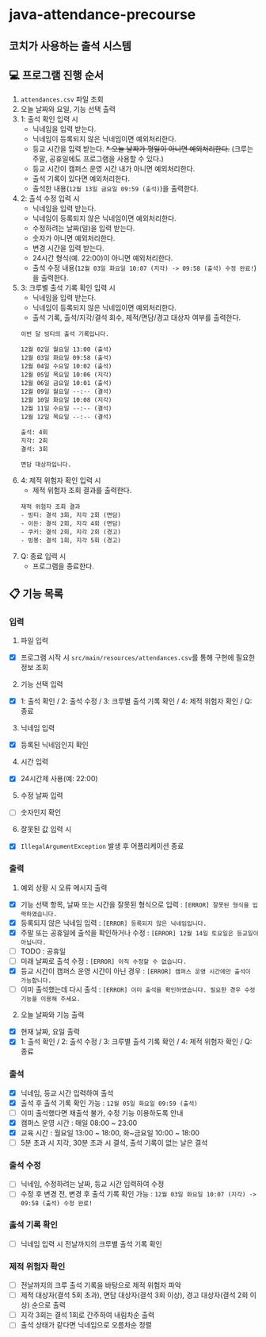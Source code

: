 # java-attendance-precourse
## 코치가 사용하는 출석 시스템

## 💻 프로그램 진행 순서
1. ``attendances.csv`` 파일 조회
2. 오늘 날짜와 요일, 기능 선택 출력
3. 1: 출석 확인 입력 시
    * 닉네임을 입력 받는다.
    * 닉네임이 등록되지 않은 닉네임이면 예외처리한다.
    * 등교 시간을 입력 받는다.
    ~~* 오늘 날짜가 평일이 아니면 예외처리한다.~~ (크루는 주말, 공휴일에도 프로그램을 사용할 수 있다.)
    * 등교 시간이 캠퍼스 운영 시간 내가 아니면 예외처리한다.
    * 출석 기록이 있다면 예외처리한다.
    * 출석한 내용(``12월 13일 금요일 09:59 (출석)``)을 출력한다.
4. 2: 출석 수정 입력 시
    * 닉네임을 입력 받는다.
    * 닉네임이 등록되지 않은 닉네임이면 예외처리한다.
    * 수정하려는 날짜(일)을 입력 받는다.
    * 숫자가 아니면 예외처리한다.
    * 변경 시간을 입력 받는다.
    * 24시간 형식(예. 22:00)이 아니면 예외처리한다.
    * 출석 수정 내용(``12월 03일 화요일 10:07 (지각) -> 09:58 (출석) 수정 완료!``)을 출력한다.
5. 3: 크루별 출석 기록 확인 입력 시
    * 닉네임을 입력 받는다.
    * 닉네임이 등록되지 않은 닉네임이면 예외처리한다.
    * 출석 기록, 출석/지각/결석 회수, 제적/면담/경고 대상자 여부를 출력한다.
    ```
    이번 달 빙티의 출석 기록입니다.

    12월 02일 월요일 13:00 (출석)
    12월 03일 화요일 09:58 (출석)
    12월 04일 수요일 10:02 (출석)
    12월 05일 목요일 10:06 (지각)
    12월 06일 금요일 10:01 (출석)
    12월 09일 월요일 --:-- (결석)
    12월 10일 화요일 10:08 (지각)
    12월 11일 수요일 --:-- (결석)
    12월 12일 목요일 --:-- (결석)
    
    출석: 4회
    지각: 2회
    결석: 3회
    
    면담 대상자입니다.
    ```
6. 4: 제적 위험자 확인 입력 시
    * 제적 위험자 조회 결과를 출력한다.
    ```
    제적 위험자 조회 결과
    - 빙티: 결석 3회, 지각 2회 (면담)
    - 이든: 결석 2회, 지각 4회 (면담)
    - 쿠키: 결석 2회, 지각 2회 (경고)
    - 빙봉: 결석 1회, 지각 5회 (경고)
    ```
7. Q: 종료 입력 시
    * 프로그램을 종료한다.

## 📋 기능 목록
### 입력
1. 파일 입력
- [x] 프로그램 시작 시 ``src/main/resources/attendances.csv``를 통해 구현에 필요한 정보 조회

2. 기능 선택 입력
- [x] 1: 출석 확인 / 2: 출석 수정 / 3: 크루별 출석 기록 확인 / 4: 제적 위험자 확인 / Q: 종료

3. 닉네임 입력
- [x] 등록된 닉네임인지 확인

4. 시간 입력
- [x] 24시간제 사용(예: 22:00)

5. 수정 날짜 입력
- [ ] 숫자인지 확인

6. 잘못된 값 입력 시
- [x] ``IllegalArgumentException`` 발생 후 어플리케이션 종료

### 출력
1. 예외 상황 시 오류 메시지 출력
- [x] 기능 선택 항목, 날짜 또는 시간을 잘못된 형식으로 입력 : ``[ERROR] 잘못된 형식을 입력하였습니다.``
- [x] 등록되지 않은 닉네임 입력 : ``[ERROR] 등록되지 않은 닉네임입니다.``
- [x] 주말 또는 공휴일에 출석을 확인하거나 수정 : ``[ERROR] 12월 14일 토요일은 등교일이 아닙니다.``
- [ ] TODO : 공휴일
- [ ] 미래 날짜로 출석 수정 : ``[ERROR] 아직 수정할 수 없습니다.``
- [x] 등교 시간이 캠퍼스 운영 시간이 아닌 경우 : ``[ERROR] 캠퍼스 운영 시간에만 출석이 가능합니다.``
- [ ] 이미 출석했는데 다시 출석 : ``[ERROR] 이미 출석을 확인하였습니다. 필요한 경우 수정 기능을 이용해 주세요.``

2. 오늘 날짜와 기능 출력
- [x] 현재 날짜, 요일 출력
- [x] 1: 출석 확인 / 2: 출석 수정 / 3: 크루별 출석 기록 확인 / 4: 제적 위험자 확인 / Q: 종료

### 출석
- [x] 닉네임, 등교 시간 입력하여 출석
- [x] 출석 후 출석 기록 확인 가능 : ``12월 05일 화요일 09:59 (출석)``
- [ ] 이미 출석했다면 재출석 불가, 수정 기능 이용하도록 안내
- [x] 캠퍼스 운영 시간 : 매일 08:00 ~ 23:00
- [x] 교육 시간 : 월요일 13:00 ~ 18:00, 화~금요일 10:00 ~ 18:00
- [ ] 5분 초과 시 지각, 30분 초과 시 결석, 출석 기록이 없는 날은 결석

### 출석 수정
- [ ] 닉네임, 수정하려는 날짜, 등교 시간 입력하여 수정
- [ ] 수정 후 변경 전, 변경 후 출석 기록 확인 가능 : ``12월 03일 화요일 10:07 (지각) -> 09:58 (출석) 수정 완료!``

### 춣석 기록 확인
- [ ] 닉네임 입력 시 전날까지의 크루별 출석 기록 확인

### 제적 위험자 확인
- [ ] 전날까지의 크루 출석 기록을 바탕으로 제적 위험자 파악
- [ ] 제적 대상자(결석 5회 초과), 면담 대상자(결석 3회 이상), 경고 대상자(결석 2회 이상) 순으로 출력
- [ ] 지각 3회는 결석 1회로 간주하여 내림차순 출력
- [ ] 출석 상태가 같다면 닉네임으로 오름차순 정렬